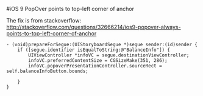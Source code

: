 #iOS 9 PopOver points to top-left corner of anchor

The fix is from stackoverflow: http://stackoverflow.com/questions/32666214/ios9-popover-always-points-to-top-left-corner-of-anchor

```
- (void)prepareForSegue:(UIStoryboardSegue *)segue sender:(id)sender {
    if ([segue.identifier isEqualToString:@"BalanceInfo"]) {
        UIViewController *infoVC = segue.destinationViewController;
        infoVC.preferredContentSize = CGSizeMake(351, 286);
        infoVC.popoverPresentationController.sourceRect = self.balanceInfoButton.bounds;

    }
}
```
